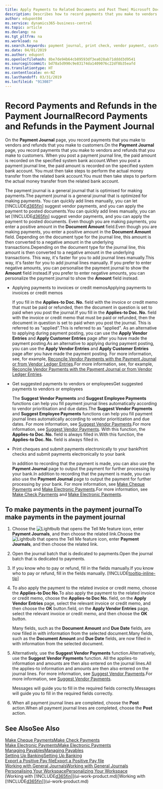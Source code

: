 ```yaml
---
title: Apply Payments to Related Documents and Post Them| Microsoft Docs
description: Describes how to record payments that you make to vendors and refunds that you make to customers.
author: edupont04
ms.service: dynamics365-business-central
ms.topic: article
ms.devlang: na
ms.tgt_pltfrm: na
ms.workload: na
ms.search.keywords: payment journal, print check, vendor payment, customer refund, creditor, debt, balance due, AP
ms.date: 04/01/2019
ms.author: edupont
ms.openlocfilehash: 8be7de94b64cb89593df3ea028ab71dddd3d9541
ms.sourcegitcommit: bd78a5d990c9e83174da1409076c22df8b35eafd
ms.translationtype: HT
ms.contentlocale: en-NZ
ms.lasthandoff: 03/31/2019
ms.locfileid: "913087"
---
```

# <a name="record-payments-and-refunds-in-the-payment-journal"></a><span data-ttu-id="6f9e9-103">Record Payments and Refunds in the Payment Journal</span><span class="sxs-lookup"><span data-stu-id="6f9e9-103">Record Payments and Refunds in the Payment Journal</span></span>

<span data-ttu-id="6f9e9-104">On the **Payment Journal** page, you record payments that you make to vendors and refunds that you make to customers.</span><span class="sxs-lookup"><span data-stu-id="6f9e9-104">On the **Payment Journal** page, you record payments that you make to vendors and refunds that you make to customers.</span></span> <span data-ttu-id="6f9e9-105">When you post a payment journal line, the paid amount is recorded on the specified system bank account.</span><span class="sxs-lookup"><span data-stu-id="6f9e9-105">When you post a payment journal line, the paid amount is recorded on the specified system bank account.</span></span> <span data-ttu-id="6f9e9-106">You must then take steps to perform the actual money transfer from the related bank account.</span><span class="sxs-lookup"><span data-stu-id="6f9e9-106">You must then take steps to perform the actual money transfer from the related bank account.</span></span>  

<span data-ttu-id="6f9e9-107">The payment journal is a general journal that is optimised for making payments.</span><span class="sxs-lookup"><span data-stu-id="6f9e9-107">The payment journal is a general journal that is optimized for making payments.</span></span> <span data-ttu-id="6f9e9-108">You can quickly add lines manually, you can let [!INCLUDE[d365fin](includes/d365fin_md.md)] suggest vendor payments, and you can apply the payment to posted documents.</span><span class="sxs-lookup"><span data-stu-id="6f9e9-108">You can quickly add lines manually, you can let [!INCLUDE[d365fin](includes/d365fin_md.md)] suggest vendor payments, and you can apply the payment to posted documents.</span></span> <span data-ttu-id="6f9e9-109">Even though you are making payments, you enter a positive amount in the **Document Amount** field.</span><span class="sxs-lookup"><span data-stu-id="6f9e9-109">Even though you are making payments, you enter a positive amount in the **Document Amount** field.</span></span> <span data-ttu-id="6f9e9-110">Depending on the document type for the journal line, this amount is then converted to a negative amount in the underlying transactions.</span><span class="sxs-lookup"><span data-stu-id="6f9e9-110">Depending on the document type for the journal line, this amount is then converted to a negative amount in the underlying transactions.</span></span> <span data-ttu-id="6f9e9-111">This way, it's faster for you to add journal lines manually.</span><span class="sxs-lookup"><span data-stu-id="6f9e9-111">This way, it's faster for you to add journal lines manually.</span></span> <span data-ttu-id="6f9e9-112">If you prefer to enter negative amounts, you can personalise the payment journal to show the **Amount** field instead.</span><span class="sxs-lookup"><span data-stu-id="6f9e9-112">If you prefer to enter negative amounts, you can personalize the payment journal to show the **Amount** field instead.</span></span>  

- <span data-ttu-id="6f9e9-113">Applying payments to invoices or credit memos</span><span class="sxs-lookup"><span data-stu-id="6f9e9-113">Applying payments to invoices or credit memos</span></span>

    <span data-ttu-id="6f9e9-114">If you fill in the **Applies-to Doc. No.** field with the invoice or credit memo that must be paid or refunded, then the document in question is set to paid when you post the journal.</span><span class="sxs-lookup"><span data-stu-id="6f9e9-114">If you fill in the **Applies-to Doc. No.** field with the invoice or credit memo that must be paid or refunded, then the document in question is set to paid when you post the journal.</span></span> <span data-ttu-id="6f9e9-115">This is referred to as "applied".</span><span class="sxs-lookup"><span data-stu-id="6f9e9-115">This is referred to as "applied".</span></span> <span data-ttu-id="6f9e9-116">As an alternative to applying during payment posting, you can use the **Apply Vendor Entries** and **Apply Customer Entries** page after you have made the payment posting.</span><span class="sxs-lookup"><span data-stu-id="6f9e9-116">As an alternative to applying during payment posting, you can use the **Apply Vendor Entries** and **Apply Customer Entries** page after you have made the payment posting.</span></span> <span data-ttu-id="6f9e9-117">For more information, see, for example, [Reconcile Vendor Payments with the Payment Journal or from Vendor Ledger Entries](payables-how-apply-purchase-transactions-manually.md).</span><span class="sxs-lookup"><span data-stu-id="6f9e9-117">For more information, see, for example, [Reconcile Vendor Payments with the Payment Journal or from Vendor Ledger Entries](payables-how-apply-purchase-transactions-manually.md).</span></span>  

- <span data-ttu-id="6f9e9-118">Get suggested payments to vendors or employees</span><span class="sxs-lookup"><span data-stu-id="6f9e9-118">Get suggested payments to vendors or employees</span></span>

    <span data-ttu-id="6f9e9-119">The **Suggest Vendor Payments** and **Suggest Employee Payments** functions can help you fill payment journal lines automatically according to vendor prioritisation and due dates.</span><span class="sxs-lookup"><span data-stu-id="6f9e9-119">The **Suggest Vendor Payments** and **Suggest Employee Payments** functions can help you fill payment journal lines automatically according to vendor prioritization and due dates.</span></span> <span data-ttu-id="6f9e9-120">For more information, see [Suggest Vendor Payments](payables-how-suggest-vendor-payments.md).</span><span class="sxs-lookup"><span data-stu-id="6f9e9-120">For more information, see [Suggest Vendor Payments](payables-how-suggest-vendor-payments.md).</span></span> <span data-ttu-id="6f9e9-121">With this function, the **Applies-to Doc. No.** field is always filled in.</span><span class="sxs-lookup"><span data-stu-id="6f9e9-121">With this function, the **Applies-to Doc. No.** field is always filled in.</span></span>  

- <span data-ttu-id="6f9e9-122">Print cheques and submit payments electronically to your bank</span><span class="sxs-lookup"><span data-stu-id="6f9e9-122">Print checks and submit payments electronically to your bank</span></span>

    <span data-ttu-id="6f9e9-123">In addition to recording that the payment is made, you can also use the **Payment Journal** page to output the payment for further processing by your bank.</span><span class="sxs-lookup"><span data-stu-id="6f9e9-123">In addition to recording that the payment is made, you can also use the **Payment Journal** page to output the payment for further processing by your bank.</span></span> <span data-ttu-id="6f9e9-124">For more information, see [Make Cheque Payments](payables-how-work-checks.md) and [Make Electronic Payments](payables-how-export-payments-bank-file.md).</span><span class="sxs-lookup"><span data-stu-id="6f9e9-124">For more information, see [Make Check Payments](payables-how-work-checks.md) and [Make Electronic Payments](payables-how-export-payments-bank-file.md).</span></span>  

## <a name="to-make-payments-in-the-payment-journal"></a><span data-ttu-id="6f9e9-125">To make payments in the payment journal</span><span class="sxs-lookup"><span data-stu-id="6f9e9-125">To make payments in the payment journal</span></span>

1. <span data-ttu-id="6f9e9-126">Choose the ![Lightbulb that opens the Tell Me feature](media/ui-search/search_small.png "Tell me what you want to do") icon, enter **Payment Journals**, and then choose the related link.</span><span class="sxs-lookup"><span data-stu-id="6f9e9-126">Choose the ![Lightbulb that opens the Tell Me feature](media/ui-search/search_small.png "Tell me what you want to do") icon, enter **Payment Journals**, and then choose the related link.</span></span>
2. <span data-ttu-id="6f9e9-127">Open the journal batch that is dedicated to payments.</span><span class="sxs-lookup"><span data-stu-id="6f9e9-127">Open the journal batch that is dedicated to payments.</span></span>
3. <span data-ttu-id="6f9e9-128">If you know who to pay or refund, fill in the fields manually.</span><span class="sxs-lookup"><span data-stu-id="6f9e9-128">If you know who to pay or refund, fill in the fields manually.</span></span> [!INCLUDE[tooltip-inline-tip](includes/tooltip-inline-tip_md.md)]
4. <span data-ttu-id="6f9e9-129">To also apply the payment to the related invoice or credit memo, choose the **Applies-to Doc No.**</span><span class="sxs-lookup"><span data-stu-id="6f9e9-129">To also apply the payment to the related invoice or credit memo, choose the **Applies-to Doc No.**</span></span> <span data-ttu-id="6f9e9-130">field, on the **Apply Vendor Entries** page, select the relevant invoice or credit memo, and then choose the **OK** button.</span><span class="sxs-lookup"><span data-stu-id="6f9e9-130">field, on the **Apply Vendor Entries** page, select the relevant invoice or credit memo, and then choose the **OK** button.</span></span>

    <span data-ttu-id="6f9e9-131">Many fields, such as the **Document Amount** and **Due Date** fields, are now filled in with information from the selected document.</span><span class="sxs-lookup"><span data-stu-id="6f9e9-131">Many fields, such as the **Document Amount** and **Due Date** fields, are now filled in with information from the selected document.</span></span>
5. <span data-ttu-id="6f9e9-132">Alternatively, use the **Suggest Vendor Payments** function.</span><span class="sxs-lookup"><span data-stu-id="6f9e9-132">Alternatively, use the **Suggest Vendor Payments** function.</span></span> <span data-ttu-id="6f9e9-133">All the applies-to information and amounts are then also entered on the journal lines.</span><span class="sxs-lookup"><span data-stu-id="6f9e9-133">All the applies-to information and amounts are then also entered on the journal lines.</span></span> <span data-ttu-id="6f9e9-134">For more information, see [Suggest Vendor Payments](payables-how-suggest-vendor-payments.md).</span><span class="sxs-lookup"><span data-stu-id="6f9e9-134">For more information, see [Suggest Vendor Payments](payables-how-suggest-vendor-payments.md).</span></span>

    <span data-ttu-id="6f9e9-135">Messages will guide you to fill in the required fields correctly.</span><span class="sxs-lookup"><span data-stu-id="6f9e9-135">Messages will guide you to fill in the required fields correctly.</span></span>
6.  <span data-ttu-id="6f9e9-136">When all payment journal lines are completed, choose the **Post** action.</span><span class="sxs-lookup"><span data-stu-id="6f9e9-136">When all payment journal lines are completed, choose the **Post** action.</span></span>

## <a name="see-also"></a><span data-ttu-id="6f9e9-137">See Also</span><span class="sxs-lookup"><span data-stu-id="6f9e9-137">See Also</span></span>
[<span data-ttu-id="6f9e9-138">Make Cheque Payments</span><span class="sxs-lookup"><span data-stu-id="6f9e9-138">Make Check Payments</span></span>](payables-how-work-checks.md)  
[<span data-ttu-id="6f9e9-139">Make Electronic Payments</span><span class="sxs-lookup"><span data-stu-id="6f9e9-139">Make Electronic Payments</span></span>](payables-how-export-payments-bank-file.md)  
[<span data-ttu-id="6f9e9-140">Managing Payables</span><span class="sxs-lookup"><span data-stu-id="6f9e9-140">Managing Payables</span></span>](payables-manage-payables.md)  
[<span data-ttu-id="6f9e9-141">Setting Up Banking</span><span class="sxs-lookup"><span data-stu-id="6f9e9-141">Setting Up Banking</span></span>](bank-setup-banking.md)  
[<span data-ttu-id="6f9e9-142">Export a Positive Pay file</span><span class="sxs-lookup"><span data-stu-id="6f9e9-142">Export a Positive Pay file</span></span>](finance-how-positive-pay.md)  
[<span data-ttu-id="6f9e9-143">Working with General Journals</span><span class="sxs-lookup"><span data-stu-id="6f9e9-143">Working with General Journals</span></span>](ui-work-general-journals.md)  
[<span data-ttu-id="6f9e9-144">Personalising Your Workspace</span><span class="sxs-lookup"><span data-stu-id="6f9e9-144">Personalizing Your Workspace</span></span>](ui-personalization-user.md)  
<span data-ttu-id="6f9e9-145">[Working with [!INCLUDE[d365fin](includes/d365fin_md.md)]](ui-work-product.md)</span><span class="sxs-lookup"><span data-stu-id="6f9e9-145">[Working with [!INCLUDE[d365fin](includes/d365fin_md.md)]](ui-work-product.md)</span></span>  
